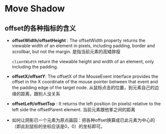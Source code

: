 # Move Shadow
## offset的各种指标的含义
- **offsetWidth/offsetHeight** : 
The offsetWidth property returns the viewable width of an element in pixels, including padding, border and scrollbar, but not the margin.
是指当前元素的高矮胖瘦

  `clientWidth` return the viewable height and width of an element, only including the padding.
  
- **offsetX/offsetY**:
The offsetX of the MouseEvent interface provides the offset in the X coordinate of the mouse pointer between that event and the padding 
edge of the target node. 从鼠标点击的位置，到元素自己的边缘的距离，跟别人没关系

- **offsetLeft/offsetTop** :
It returns the left position (in pixels) relative to the left side the offsetParent element. 当前元素跟他爹之间的距离

- 如何让阴影已一个元素为原点画园：把各种offset换算成已此元素为中心的（即此刻鼠标的坐标应该是0，0）的坐标即可。
